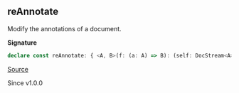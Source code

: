## reAnnotate

Modify the annotations of a document.

**Signature**

```ts
declare const reAnnotate: { <A, B>(f: (a: A) => B): (self: DocStream<A>) => DocStream<B>; <A, B>(self: DocStream<A>, f: (a: A) => B): DocStream<B>; }
```

[Source](https://github.com/Effect-TS/effect/tree/main/packages/printer/src/DocStream.ts#L313)

Since v1.0.0